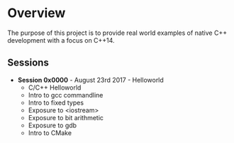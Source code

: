 # Overview
The purpose of this project is to provide real world examples of native C++ development with a focus on C++14.

## Sessions
* <b>Session 0x0000</b> - August 23rd 2017 - Helloworld
  * C/C++ Helloworld
  * Intro to gcc commandline
  * Intro to fixed types
  * Exposure to \<iostream\>
  * Exposure to bit arithmetic
  * Exposure to gdb
  * Intro to CMake



